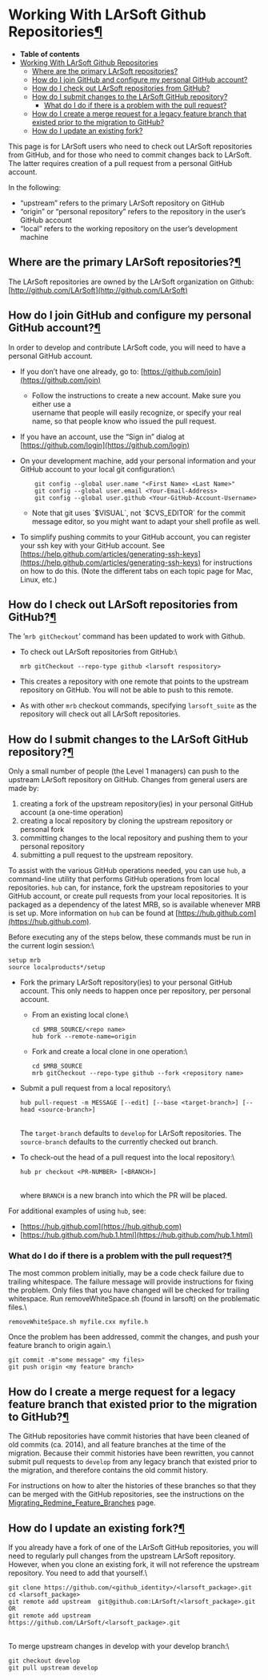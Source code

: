 Working With LArSoft Github Repositories[¶](#Working-With-LArSoft-Github-Repositories)
======================================================================================

-   **Table of contents**
-   [Working With LArSoft Github Repositories](#Working-With-LArSoft-Github-Repositories)
    -   [Where are the primary LArSoft repositories?](#Where-are-the-primary-LArSoft-repositories)
    -   [How do I join GitHub and configure my personal GitHub account?](#How-do-I-join-GitHub-and-configure-my-personal-GitHub-account)
    -   [How do I check out LArSoft repositories from GitHub?](#How-do-I-check-out-LArSoft-repositories-from-GitHub)
    -   [How do I submit changes to the LArSoft GitHub repository?](#How-do-I-submit-changes-to-the-LArSoft-GitHub-repository)
        -   [What do I do if there is a problem with the pull request?](#What-do-I-do-if-there-is-a-problem-with-the-pull-request)
    -   [How do I create a merge request for a legacy feature branch that existed prior to the migration to GitHub?](#How-do-I-create-a-merge-request-for-a-legacy-feature-branch-that-existed-prior-to-the-migration-to-GitHub)
    -   [How do I update an existing fork?](#How-do-I-update-an-existing-fork)

This page is for LArSoft users who need to check out LArSoft repositories from GitHub, and for those who need to commit changes back to LArSoft. The latter requires creation of a pull request from a personal GitHub account.

In the following:

-   “upstream” refers to the primary LArSoft repository on GitHub
-   “origin” or “personal repository” refers to the repository in the user’s GitHub account
-   “local” refers to the working repository on the user’s development machine


Where are the primary LArSoft repositories?[¶](#Where-are-the-primary-LArSoft-repositories)
-------------------------------------------------------------------------------------------

The LArSoft repositories are owned by the LArSoft organization on Github: [http://github.com/LArSoft](http://github.com/LArSoft)


How do I join GitHub and configure my personal GitHub account?[¶](#How-do-I-join-GitHub-and-configure-my-personal-GitHub-account)
---------------------------------------------------------------------------------------------------------------------------------

In order to develop and contribute LArSoft code, you will need to have a personal GitHub account.

-   If you don’t have one already, go to: [https://github.com/join](https://github.com/join)
    -   Follow the instructions to create a new account. Make sure you either use a\
         username that people will easily recognize, or specify your real name, so that people know who issued the pull request.

-   If you have an account, use the “Sign in” dialog at [https://github.com/login](https://github.com/login)

-   On your development machine, add your personal information and your GitHub account to your local git configuration:\

            git config --global user.name "<First Name> <Last Name>" 
            git config --global user.email <Your-Email-Address>
            git config --global user.github <Your-GitHub-Account-Username>

    -   Note that git uses \`\$VISUAL\`, not \`\$CVS\_EDITOR\` for the commit\
        message editor, so you might want to adapt your shell profile as well.

-   To simplify pushing commits to your GitHub account, you can register your ssh key with your GitHub account. See [https://help.github.com/articles/generating-ssh-keys](https://help.github.com/articles/generating-ssh-keys) for instructions on how to do this. (Note the different tabs on each topic page for Mac, Linux, etc.)


How do I check out LArSoft repositories from GitHub?[¶](#How-do-I-check-out-LArSoft-repositories-from-GitHub)
-------------------------------------------------------------------------------------------------------------

The ’`mrb gitCheckout`’ command has been updated to work with Github.

-   To check out LArSoft repositories from GitHub:\

        mrb gitCheckout --repo-type github <larsoft respository> 

-   This creates a repository with one remote that points to the upstream repository on GitHub. You will not be able to push to this remote.
-   As with other `mrb` checkout commands, specifying `larsoft_suite` as the repository will check out all LArSoft repositories.


How do I submit changes to the LArSoft GitHub repository?[¶](#How-do-I-submit-changes-to-the-LArSoft-GitHub-repository)
-----------------------------------------------------------------------------------------------------------------------

Only a small number of people (the Level 1 managers) can push to the upstream LArSoft repository on GitHub. Changes from general users are made by:

1.  creating a fork of the upstream repository(ies) in your personal GitHub account (a one-time operation)
2.  creating a local repository by cloning the upstream repository or personal fork
3.  committing changes to the local repository and pushing them to your personal repository
4.  submitting a pull request to the upstream repository.

To assist with the various GitHub operations needed, you can use `hub`, a command-line utility that performs GitHub operations from local repositories. `hub` can, for instance, fork the upstream repositories to your GitHub account, or create pull requests from your local repositories. It is packaged as a dependency of the latest MRB, so is available whenever MRB is set up. More information on `hub` can be found at [https://hub.github.com](https://hub.github.com).

Before executing any of the steps below, these commands must be run in the current login session:\

    setup mrb
    source localproducts*/setup

-   Fork the primary LArSoft repository(ies) to your personal GitHub account. This only needs to happen once per repository, per personal account.
    -   From an existing local clone:\

            cd $MRB_SOURCE/<repo name>
            hub fork --remote-name=origin

    -   Fork and create a local clone in one operation:\

            cd $MRB_SOURCE
            mrb gitCheckout --repo-type github --fork <repository name> 

-   Submit a pull request from a local repository:\

        hub pull-request -m MESSAGE [--edit] [--base <target-branch>] [--head <source-branch>]

    \
    The `target-branch` defaults to `develop` for LArSoft repositories. The `source-branch` defaults to the currently checked out branch.

-   To check-out the head of a pull request into the local repository:\

        hub pr checkout <PR-NUMBER> [<BRANCH>]

    \
    where `BRANCH` is a new branch into which the PR will be placed.

For additional examples of using `hub`, see:

-   [https://hub.github.com](https://hub.github.com)
-   [https://hub.github.com/hub.1.html](https://hub.github.com/hub.1.html)


### What do I do if there is a problem with the pull request?[¶](#What-do-I-do-if-there-is-a-problem-with-the-pull-request)

The most common problem initially, may be a code check failure due to trailing whitespace. The failure message will provide instructions for fixing the problem. Only files that you have changed will be checked for trailing whitespace. Run removeWhiteSpace.sh (found in larsoft) on the problematic files.\

    removeWhiteSpace.sh myfile.cxx myfile.h

Once the problem has been addressed, commit the changes, and push your feature branch to origin again.\

    git commit -m"some message" <my files>
    git push origin <my feature branch>


How do I create a merge request for a legacy feature branch that existed prior to the migration to GitHub?[¶](#How-do-I-create-a-merge-request-for-a-legacy-feature-branch-that-existed-prior-to-the-migration-to-GitHub)
-------------------------------------------------------------------------------------------------------------------------------------------------------------------------------------------------------------------------

The GitHub repositories have commit histories that have been cleaned of old commits (ca. 2014), and all feature branches at the time of the migration. Because their commit histories have been rewritten, you cannot submit pull requests to `develop` from any legacy branch that existed prior to the migration, and therefore contains the old commit history.

For instructions on how to alter the histories of these branches so that they can be merged with the GitHub repositories, see the instructions on the [Migrating\_Redmine\_Feature\_Branches](Migrating_Redmine_Feature_Branches) page.


How do I update an existing fork?[¶](#How-do-I-update-an-existing-fork)
-----------------------------------------------------------------------

If you already have a fork of one of the LArSoft GitHub repositories, you will need to regularly pull changes from the upstream LArSoft repository. However, when you clone an existing fork, it will not reference the upstream repository. You need to add that yourself.\

    git clone https://github.com/<github_identity>/<larsoft_package>.git
    cd <larsoft_package>
    git remote add upstream  git@github.com:LArSoft/<larsoft_package>.git
    OR
    git remote add upstream https://github.com/LArSoft/<larsoft_package>.git

\
To merge upstream changes in develop with your develop branch:\

    git checkout develop
    git pull upstream develop
